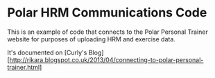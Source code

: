 Polar HRM Communications Code
=============================

This is an example of code that connects to the Polar Personal Trainer website for purposes of uploading HRM and exercise data.

It's documented on [Curly's Blog][http://rikara.blogspot.co.uk/2013/04/connecting-to-polar-personal-trainer.html]


